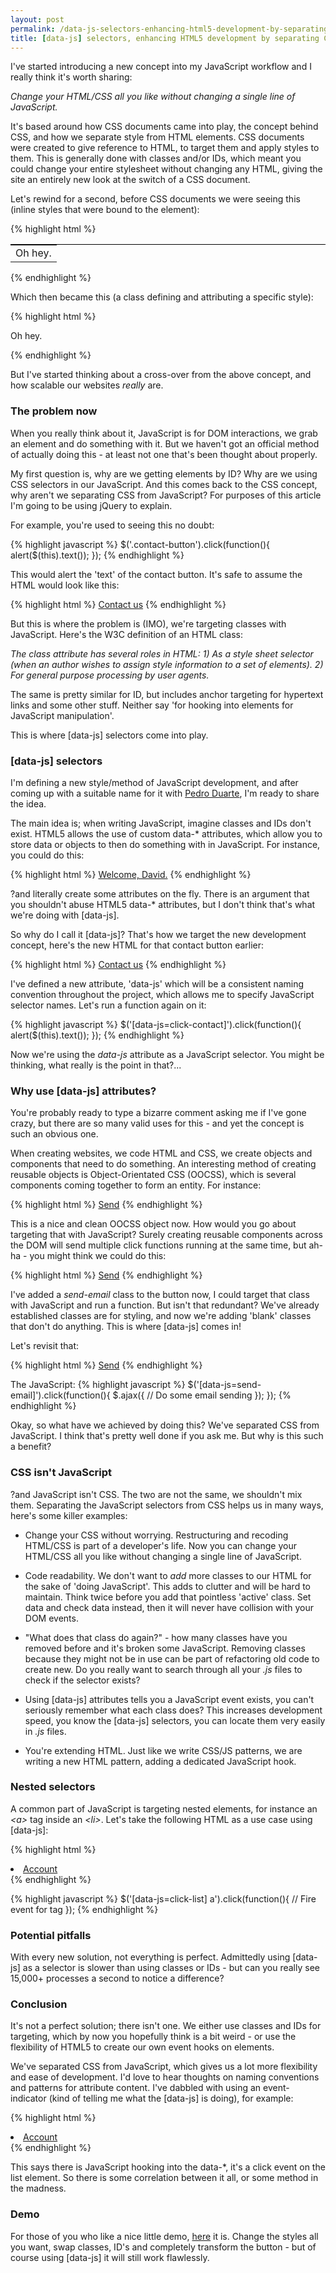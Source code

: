 ```yaml
---
layout: post
permalink: /data-js-selectors-enhancing-html5-development-by-separating-css-from-javascript
title: [data-js] selectors, enhancing HTML5 development by separating CSS from JavaScript
---
```


I've started introducing a new concept into my JavaScript workflow and I really think it's worth sharing:

_Change your HTML/CSS all you like without changing a single line of JavaScript._

It's based around how CSS documents came into play, the concept behind CSS, and how we separate style from HTML elements. CSS documents were created to give reference to HTML, to target them and apply styles to them. This is generally done with classes and/or IDs, which meant you could change your entire stylesheet without changing any HTML, giving the site an entirely new look at the switch of a CSS document.

Let's rewind for a second, before CSS documents we were seeing this (inline styles that were bound to the element):

{% highlight html %}
<table style="border-top:1px solid #000;">
	<tr>
		<td>Oh hey.</td>
	</tr>
</table>
{% endhighlight %}

Which then became this (a class defining and attributing a specific style):

{% highlight html %}
<div class="table-border">
	<p>Oh hey.</p>
</div>
{% endhighlight %}

But I've started thinking about a cross-over from the above concept, and how scalable our websites _really_ are.

### The problem now
When you really think about it, JavaScript is for DOM interactions, we grab an element and do something with it. But we haven't got an official method of actually doing this - at least not one that's been thought about properly.

My first question is, why are we getting elements by ID? Why are we using CSS selectors in our JavaScript. And this comes back to the CSS concept, why aren't we separating CSS from JavaScript? For purposes of this article I'm going to be using jQuery to explain.

For example, you're used to seeing this no doubt:

{% highlight javascript %}
$('.contact-button').click(function(){
	alert($(this).text());
});
{% endhighlight %}

This would alert the 'text' of the contact button. It's safe to assume the HTML would look like this:

{% highlight html %}
<a href="contact.php" class="contact-button">Contact us</a>
{% endhighlight %}

But this is where the problem is (IMO), we're targeting classes with JavaScript. Here's the W3C definition of an HTML class:

_The class attribute has several roles in HTML: 1) As a style sheet selector (when an author wishes to assign style information to a set of elements). 2) For general purpose processing by user agents._

The same is pretty similar for ID, but includes anchor targeting for hypertext links and some other stuff. Neither say 'for hooking into elements for JavaScript manipulation'.

This is where [data-js] selectors come into play.

### [data-js] selectors
I'm defining a new style/method of JavaScript development, and after coming up with a suitable name for it with [Pedro Duarte](http://twitter.com/peduarte), I'm ready to share the idea.

The main idea is; when writing JavaScript, imagine classes and IDs don't exist. HTML5 allows the use of custom data-* attributes, which allow you to store data or objects to then do something with in JavaScript. For instance, you could do this:

{% highlight html %}
<a href="#" class="user" data-user="34321" data-name="David">Welcome, David.</a>
{% endhighlight %}

?and literally create some attributes on the fly. There is an argument that you shouldn't abuse HTML5 data-* attributes, but I don't think that's what we're doing with [data-js].

So why do I call it [data-js]? That's how we target the new development concept, here's the new HTML for that contact button earlier:

{% highlight html %}
<a href="contact.php" class="contact-button" data-js="click-contact">Contact us</a>
{% endhighlight %}

I've defined a new attribute, 'data-js' which will be a consistent naming convention throughout the project, which allows me to specify JavaScript selector names. Let's run a function again on it:

{% highlight javascript %}
$('[data-js=click-contact]').click(function(){
	alert($(this).text());
});
{% endhighlight %}

Now we're using the _data-js_ attribute as a JavaScript selector. You might be thinking, what really is the point in that?...

### Why use [data-js] attributes?
You're probably ready to type a bizarre comment asking me if I've gone crazy, but there are so many valid uses for this - and yet the concept is such an obvious one.

When creating websites, we code HTML and CSS, we create objects and components that need to do something. An interesting method of creating reusable objects is Object-Orientated CSS (OOCSS), which is several components coming together to form an entity. For instance:

{% highlight html %}
<a href="#" class="btn btn-red btn-medium">Send</a>
{% endhighlight %}

This is a nice and clean OOCSS object now. How would you go about targeting that with JavaScript? Surely creating reusable components across the DOM will send multiple click functions running at the same time, but ah-ha - you might think we could do this:

{% highlight html %}
<a href="#" class="send-email btn btn-red btn-medium">Send</a>
{% endhighlight %}

I've added a _send-email_ class to the button now, I could target that class with JavaScript and run a function. But isn't that redundant? We've already established classes are for styling, and now we're adding 'blank' classes that don't do anything. This is where [data-js] comes in!

Let's revisit that:

{% highlight html %}
<a href="#" class="btn btn-red btn-medium" data-js="send-email">Send</a>
{% endhighlight %}

The JavaScript:
{% highlight javascript %}
$('[data-js=send-email]').click(function(){
	$.ajax({
		// Do some email sending
	});
});
{% endhighlight %}

Okay, so what have we achieved by doing this? We've separated CSS from JavaScript. I think that's pretty well done if you ask me. But why is this such a benefit?

### CSS isn't JavaScript
?and JavaScript isn't CSS. The two are not the same, we shouldn't mix them. Separating the JavaScript selectors from CSS helps us in many ways, here's some killer examples:

- Change your CSS without worrying. Restructuring and recoding HTML/CSS is part of a developer's life. Now you can change your HTML/CSS all you like without changing a single line of JavaScript.

- Code readability. We don't want to _add_ more classes to our HTML for the sake of 'doing JavaScript'. This adds to clutter and will be hard to maintain. Think twice before you add that pointless 'active' class. Set data and check data instead, then it will never have collision with your DOM events.

- "What does that class do again?" - how many classes have you removed before and it's broken some JavaScript. Removing classes because they might not be in use can be part of refactoring old code to create new. Do you really want to search through all your _.js_ files to check if the selector exists?

- Using [data-js] attributes tells you a JavaScript event exists, you can't seriously remember what each class does? This increases development speed, you know the [data-js] selectors, you can locate them very easily in _.js_ files.

- You're extending HTML. Just like we write CSS/JS patterns, we are writing a new HTML pattern, adding a dedicated JavaScript hook.

### Nested selectors
A common part of JavaScript is targeting nested elements, for instance an _&lt;a&gt;_ tag inside an _&lt;li&gt;_. Let's take the following HTML as a use case using [data-js]:

{% highlight html %}
<li class="list-item" data-js="click-list">
	<a href="#">Account</a>
</li>
{% endhighlight %}

{% highlight javascript %}
$('[data-js=click-list] a').click(function(){
	// Fire event for <a> tag
});
{% endhighlight %}

### Potential pitfalls
With every new solution, not everything is perfect. Admittedly using [data-js] as a selector is slower than using classes or IDs - but can you really see 15,000+ processes a second to notice a difference?

### Conclusion
It's not a perfect solution; there isn't one. We either use classes and IDs for targeting, which by now you hopefully think is a bit weird - or use the flexibility of HTML5 to create our own event hooks on elements.

We've separated CSS from JavaScript, which gives us a lot more flexibility and ease of development. I'd love to hear thoughts on naming conventions and patterns for attribute content. I've dabbled with using an event-indicator (kind of telling me what the [data-js] is doing), for example:

{% highlight html %}
<li class="list-item" data-js="click-list">
	<a href="#">Account</a>
</li>
{% endhighlight %}

This says there is JavaScript hooking into the data-*, it's a click event on the list element. So there is some correlation between it all, or some method in the madness.

### Demo
For those of you who like a nice little demo, [here](http://jsfiddle.net/toddmotto/bK6ur) it is. Change the styles all you want, swap classes, ID's and completely transform the button - but of course using [data-js] it will still work flawlessly.